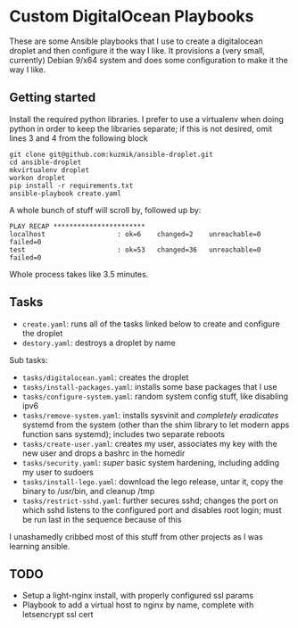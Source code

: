 # Custom DigitalOcean Playbooks

These are some Ansible playbooks that I use to create a digitalocean droplet and then configure it the way I like. It provisions a (very small, currently) Debian 9/x64 system and does some configuration to make it the way I like.

## Getting started
Install the required python libraries. I prefer to use a virtualenv when doing python in order to keep the libraries separate; if this is not desired, omit lines 3 and 4 from the following block
```
git clone git@github.com:kuzmik/ansible-droplet.git
cd ansible-droplet
mkvirtualenv droplet
workon droplet
pip install -r requirements.txt
ansible-playbook create.yaml
```

A whole bunch of stuff will scroll by, followed up by:
```
PLAY RECAP ***********************
localhost                  : ok=6    changed=2    unreachable=0    failed=0
test                       : ok=53   changed=36   unreachable=0    failed=0
```

Whole process takes like 3.5 minutes.

## Tasks
* `create.yaml`: runs all of the tasks linked below to create and configure the droplet
* `destory.yaml`: destroys a droplet by name

Sub tasks:

* `tasks/digitalocean.yaml`: creates the droplet
* `tasks/install-packages.yaml`: installs some base packages that I use
* `tasks/configure-system.yaml`: random system config stuff, like disabling ipv6
* `tasks/remove-system.yaml`: installs sysvinit and *completely eradicates* systemd from the system (other than the shim library to let modern apps function sans systemd); includes two separate reboots
* `tasks/create-user.yaml`: creates my user, associates my key with the new user and drops a bashrc in the homedir
* `tasks/security.yaml`: *super* basic system hardening, including adding my user to sudoers
* `tasks/install-lego.yaml`: download the lego release, untar it, copy the binary to /usr/bin, and cleanup /tmp
* `tasks/restrict-sshd.yaml`: further secures sshd; changes the port on which sshd listens to the configured port and disables root login; must be run last in the sequence because of this

I unashamedly cribbed most of this stuff from other projects as I was learning ansible.

## TODO
* Setup a light-nginx install, with properly configured ssl params
* Playbook to add a virtual host to nginx by name, complete with letsencrypt ssl cert
